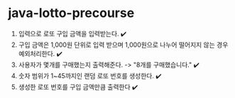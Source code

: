# java-lotto-precourse

1. 입력으로 로또 구입 금액을 입력받는다. ✔️
2. 구입 금액은 1,000원 단위로 입력 받으며 1,000원으로 나누어 떨어지지 않는 경우 예외처리한다. ✔️
3. 사용자가 몇개를 구매했는지 출력해준다. -> "8개를 구매했습니다." ✔️
4. 숫자 범위가 1~45까지인 랜덤 로또 번호를 생성한다. ✔️
5. 생성한 로또 번호를 구입 금액만큼 출력한다 ✔️